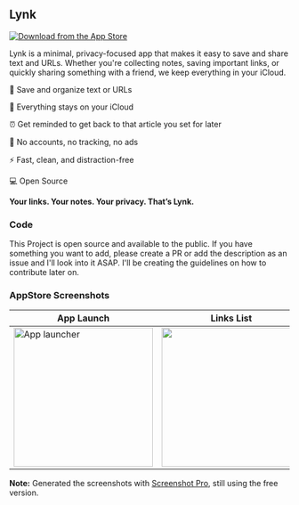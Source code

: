 ## Lynk

[![Download from the App Store](https://developer.apple.com/assets/elements/badges/download-on-the-app-store.svg)](https://apps.apple.com/rw/app/lynk-your-smart-link-keeper/id6746718631) 

Lynk is a minimal, privacy-focused app that makes it easy to save and share text and URLs. Whether you're collecting notes, saving important links, or quickly sharing something with a friend, we keep everything in your iCloud.

📎 Save and organize text or URLs

🔐 Everything stays on your iCloud

⏰ Get reminded to get back to that article you set for later

🚫 No accounts, no tracking, no ads

⚡️ Fast, clean, and distraction-free

💻 Open Source

**Your links. Your notes. Your privacy. That’s Lynk.**

### Code

This Project is open source and available to the public. If you have something you want to add, please create a PR or add the description as an issue and I'll look into it ASAP.
I'll be creating the guidelines on how to contribute later on.

### AppStore Screenshots
| **App Launch** | **Links List** | **Dark mode** | **Settings** | **Reminder Notification** |
| --- | --- | --- | --- | --- |
| <img width="250" alt="App launcher" src="https://github.com/user-attachments/assets/f8d93ec9-7456-4349-ab97-fbd2b154af26" /> | <img src="https://github.com/user-attachments/assets/2ded8662-951b-46df-ab62-5c639e2cb803" width="250" /> | <img width="250" alt="list" src="https://github.com/user-attachments/assets/b50d585a-1b3a-4c64-8cda-61e7b3eb158c" /> | <img src="https://github.com/user-attachments/assets/f6a76272-a860-493b-9df6-6f98862c1228" width="250" /> | <img width="250" alt="reminder" src="https://github.com/user-attachments/assets/a5204370-bc44-444a-8e69-9b5daffde91a" /> |


**Note:** Generated the screenshots with [Screenshot Pro](https://screenshots.pro), still using the free version.
